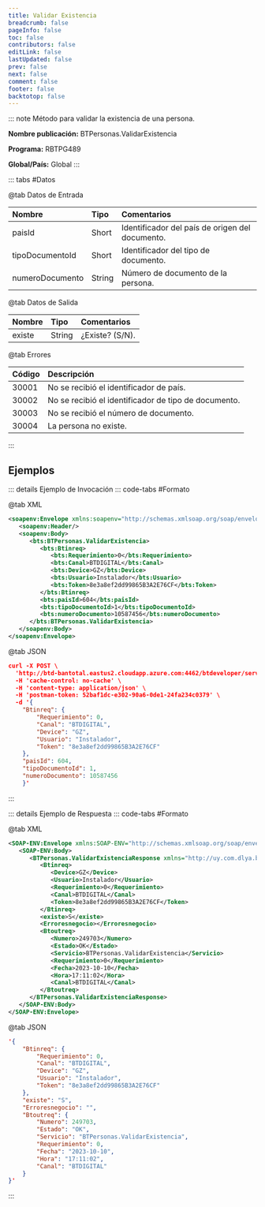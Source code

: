 ```yaml
---
title: Validar Existencia
breadcrumb: false
pageInfo: false
toc: false
contributors: false
editLink: false
lastUpdated: false
prev: false
next: false
comment: false
footer: false
backtotop: false
---
```


<!-- ABRE DATOS DEL MÉTODO -->
::: note Método para validar la existencia de una persona.

**Nombre publicación:** BTPersonas.ValidarExistencia

**Programa:** RBTPG489

**Global/País:** Global
:::
<!-- CIERRA DATOS DEL MÉTODO -->

<!-- ABRE TABLA DE DATOS -->
::: tabs #Datos 

@tab Datos de Entrada

Nombre | Tipo | Comentarios
:--------- | :--------- | :---------
paisId | Short | Identificador del país de origen del documento.
tipoDocumentoId | Short | Identificador del tipo de documento.
numeroDocumento | String | Número de documento de la persona.

@tab Datos de Salida

Nombre | Tipo | Comentarios
:--------- | :----------- | :-----------
existe | String | ¿Existe? (S/N).

@tab Errores

Código | Descripción
:--------- | :-----------
30001 | No se recibió el identificador de país.
30002 | No se recibió el identificador de tipo de documento.
30003 | No se recibió el número de documento.
30004 | La persona no existe.
::: 
<!-- CIERRA TABLA DE DATOS -->

## **Ejemplos**

<!-- ABRE EJEMPLO DE INVOCACIÓN -->
::: details Ejemplo de Invocación 
::: code-tabs #Formato

@tab XML
```xml
<soapenv:Envelope xmlns:soapenv="http://schemas.xmlsoap.org/soap/envelope/" xmlns:bts="http://uy.com.dlya.bantotal/BTSOA/">
   <soapenv:Header/>
   <soapenv:Body>
      <bts:BTPersonas.ValidarExistencia>
         <bts:Btinreq>
            <bts:Requerimiento>0</bts:Requerimiento>
            <bts:Canal>BTDIGITAL</bts:Canal>
            <bts:Device>GZ</bts:Device>
            <bts:Usuario>Instalador</bts:Usuario>
            <bts:Token>8e3a8ef2dd99865B3A2E76CF</bts:Token>
         </bts:Btinreq>
         <bts:paisId>604</bts:paisId>
         <bts:tipoDocumentoId>1</bts:tipoDocumentoId>
         <bts:numeroDocumento>10587456</bts:numeroDocumento>
      </bts:BTPersonas.ValidarExistencia>
   </soapenv:Body>
</soapenv:Envelope>
```

@tab JSON
```json
curl -X POST \
  'http://btd-bantotal.eastus2.cloudapp.azure.com:4462/btdeveloper/servlet/com.dlya.bantotal.odwsbt_BTPersonas?ValidarExistencia' \
  -H 'cache-control: no-cache' \
  -H 'content-type: application/json' \
  -H 'postman-token: 52baf1dc-e302-90a6-0de1-24fa234c0379' \
  -d '{
	"Btinreq": {
        "Requerimiento": 0,
        "Canal": "BTDIGITAL",
        "Device": "GZ",
        "Usuario": "Instalador",
        "Token": "8e3a8ef2dd99865B3A2E76CF"
    },
    "paisId": 604,
    "tipoDocumentoId": 1,
    "numeroDocumento": 10587456
    }'
```
:::
<!-- CIERRA EJEMPLO DE INVOCACIÓN -->

<!-- ABRE EJEMPLO DE RESPUESTA -->
::: details Ejemplo de Respuesta 
::: code-tabs #Formato

@tab XML
```xml
<SOAP-ENV:Envelope xmlns:SOAP-ENV="http://schemas.xmlsoap.org/soap/envelope/" xmlns:xsd="http://www.w3.org/2001/XMLSchema" xmlns:SOAP-ENC="http://schemas.xmlsoap.org/soap/encoding/" xmlns:xsi="http://www.w3.org/2001/XMLSchema-instance">
   <SOAP-ENV:Body>
      <BTPersonas.ValidarExistenciaResponse xmlns="http://uy.com.dlya.bantotal/BTSOA/">
         <Btinreq>
            <Device>GZ</Device>
            <Usuario>Instalador</Usuario>
            <Requerimiento>0</Requerimiento>
            <Canal>BTDIGITAL</Canal>
            <Token>8e3a8ef2dd99865B3A2E76CF</Token>
         </Btinreq>
         <existe>S</existe>
         <Erroresnegocio></Erroresnegocio>
         <Btoutreq>
            <Numero>249703</Numero>
            <Estado>OK</Estado>
            <Servicio>BTPersonas.ValidarExistencia</Servicio>
            <Requerimiento>0</Requerimiento>
            <Fecha>2023-10-10</Fecha>
            <Hora>17:11:02</Hora>
            <Canal>BTDIGITAL</Canal>
         </Btoutreq>
      </BTPersonas.ValidarExistenciaResponse>
   </SOAP-ENV:Body>
</SOAP-ENV:Envelope>
```

@tab JSON
```json
'{
	"Btinreq": {
        "Requerimiento": 0,
        "Canal": "BTDIGITAL",
        "Device": "GZ",
        "Usuario": "Instalador",
        "Token": "8e3a8ef2dd99865B3A2E76CF"
    },
    "existe": "S",
    "Erroresnegocio": "",
    "Btoutreq": {
        "Numero": 249703,
        "Estado": "OK",
        "Servicio": "BTPersonas.ValidarExistencia",
        "Requerimiento": 0,
        "Fecha": "2023-10-10",
        "Hora": "17:11:02",
        "Canal": "BTDIGITAL"
    }
}'
```
::: 
<!-- CIERRA EJEMPLO DE RESPUESTA -->